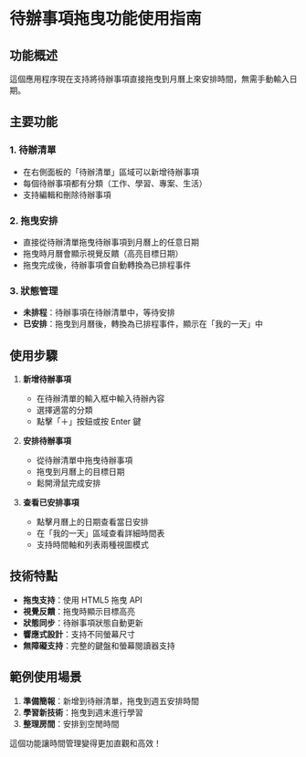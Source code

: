 # 待辦事項拖曳功能使用指南

## 功能概述

這個應用程序現在支持將待辦事項直接拖曳到月曆上來安排時間，無需手動輸入日期。

## 主要功能

### 1. 待辦清單
- 在右側面板的「待辦清單」區域可以新增待辦事項
- 每個待辦事項都有分類（工作、學習、專案、生活）
- 支持編輯和刪除待辦事項

### 2. 拖曳安排
- 直接從待辦清單拖曳待辦事項到月曆上的任意日期
- 拖曳時月曆會顯示視覺反饋（高亮目標日期）
- 拖曳完成後，待辦事項會自動轉換為已排程事件

### 3. 狀態管理
- **未排程**：待辦事項在待辦清單中，等待安排
- **已安排**：拖曳到月曆後，轉換為已排程事件，顯示在「我的一天」中

## 使用步驟

1. **新增待辦事項**
   - 在待辦清單的輸入框中輸入待辦內容
   - 選擇適當的分類
   - 點擊「＋」按鈕或按 Enter 鍵

2. **安排待辦事項**
   - 從待辦清單中拖曳待辦事項
   - 拖曳到月曆上的目標日期
   - 鬆開滑鼠完成安排

3. **查看已安排事項**
   - 點擊月曆上的日期查看當日安排
   - 在「我的一天」區域查看詳細時間表
   - 支持時間軸和列表兩種視圖模式

## 技術特點

- **拖曳支持**：使用 HTML5 拖曳 API
- **視覺反饋**：拖曳時顯示目標高亮
- **狀態同步**：待辦事項狀態自動更新
- **響應式設計**：支持不同螢幕尺寸
- **無障礙支持**：完整的鍵盤和螢幕閱讀器支持

## 範例使用場景

1. **準備簡報**：新增到待辦清單，拖曳到週五安排時間
2. **學習新技術**：拖曳到週末進行學習
3. **整理房間**：安排到空閒時間

這個功能讓時間管理變得更加直觀和高效！
